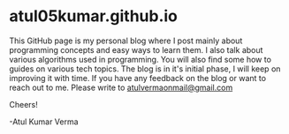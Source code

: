 # atul05kumar.github.io
This GitHub page is my personal blog where I post mainly about programming concepts and easy ways to learn them. I also talk about various algorithms used in programming. You will also find some how to guides on various tech topics. The blog is in it's initial phase, I will keep on improving it with time. If you have any feedback on the blog or want to reach out to me. Please write to atulvermaonmail@gmail.com

Cheers!

-Atul Kumar Verma
